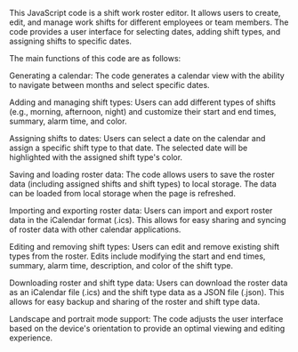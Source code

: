 This JavaScript code is a shift work roster editor. It allows users to create, edit, and manage work shifts for different employees or team members. The code provides a user interface for selecting dates, adding shift types, and assigning shifts to specific dates.

The main functions of this code are as follows:

Generating a calendar: The code generates a calendar view with the ability to navigate between months and select specific dates.

Adding and managing shift types: Users can add different types of shifts (e.g., morning, afternoon, night) and customize their start and end times, summary, alarm time, and color.

Assigning shifts to dates: Users can select a date on the calendar and assign a specific shift type to that date. The selected date will be highlighted with the assigned shift type's color.

Saving and loading roster data: The code allows users to save the roster data (including assigned shifts and shift types) to local storage. The data can be loaded from local storage when the page is refreshed.

Importing and exporting roster data: Users can import and export roster data in the iCalendar format (.ics). This allows for easy sharing and syncing of roster data with other calendar applications.

Editing and removing shift types: Users can edit and remove existing shift types from the roster. Edits include modifying the start and end times, summary, alarm time, description, and color of the shift type.

Downloading roster and shift type data: Users can download the roster data as an iCalendar file (.ics) and the shift type data as a JSON file (.json). This allows for easy backup and sharing of the roster and shift type data.

Landscape and portrait mode support: The code adjusts the user interface based on the device's orientation to provide an optimal viewing and editing experience.
